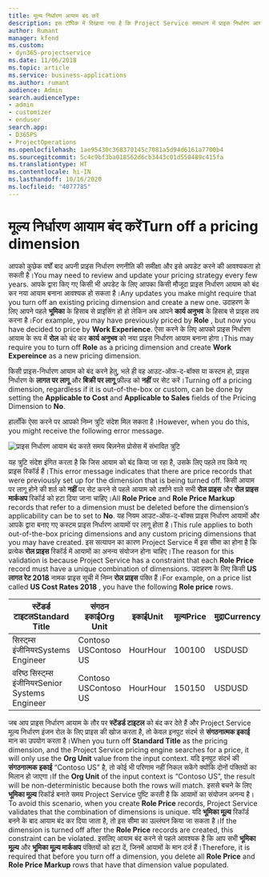 ```yaml
---
title: मूल्य निर्धारण आयाम बंद करें
description: इस टॉपिक में दिखाया गया है कि Project Service समाधान में प्राइस निर्धारण आयाम को कैसे सेट करें।
author: Rumant
manager: kfend
ms.custom:
- dyn365-projectservice
ms.date: 11/06/2018
ms.topic: article
ms.service: business-applications
ms.author: rumant
audience: Admin
search.audienceType:
- admin
- customizer
- enduser
search.app:
- D365PS
- ProjectOperations
ms.openlocfilehash: 1ae95430c368370145c7081a5d94d6161a7700b4
ms.sourcegitcommit: 5c4c9bf3ba018562d6cb3443c01d550489c415fa
ms.translationtype: HT
ms.contentlocale: hi-IN
ms.lasthandoff: 10/16/2020
ms.locfileid: "4077785"
---
```

# <a name="turn-off-a-pricing-dimension"></a><span data-ttu-id="04f2b-103">मूल्य निर्धारण आयाम बंद करें</span><span class="sxs-lookup"><span data-stu-id="04f2b-103">Turn off a pricing dimension</span></span>

<span data-ttu-id="04f2b-104">आपको कुछेक वर्षों बाद अपनी प्राइस निर्धारण रणनीति की समीक्षा और इसे अपडेट करने की आवश्यकता हो सकती है।</span><span class="sxs-lookup"><span data-stu-id="04f2b-104">You may need to review and update your pricing strategy every few years.</span></span> <span data-ttu-id="04f2b-105">आपके द्वारा किए गए किसी भी अपडेट के लिए आपका किसी मौजूदा प्राइस निर्धारण आयाम को बंद कर नया आयाम बनाना आवश्यक हो सकता है।</span><span class="sxs-lookup"><span data-stu-id="04f2b-105">Any updates you make might require that you turn off an existing pricing dimension and create a new one.</span></span> <span data-ttu-id="04f2b-106">उदाहरण के लिए आपने पहले **भूमिका** के हिसाब से प्राइसिंग हो हो लेकिन अब आपने **कार्य अनुभव** के हिसाब से प्राइस तय करना है।</span><span class="sxs-lookup"><span data-stu-id="04f2b-106">For example, you may have previously priced by **Role** , but now you have decided to price by **Work Experience**.</span></span> <span data-ttu-id="04f2b-107">ऐसा करने के लिए आपको प्राइस निर्धारण आयाम के रूप में **रोल** को बंद कर **कार्य अनुभव** को नया प्राइस निर्धारण आयाम बनाना होगा।</span><span class="sxs-lookup"><span data-stu-id="04f2b-107">This may require you to turn off **Role** as a pricing dimension and create **Work Expereince** as a new pricing dimension.</span></span> 

<span data-ttu-id="04f2b-108">किसी प्राइस-निर्धारण आयाम को बंद करने हेतु, भले ही वह आउट-ऑफ-द-बॉक्स या कस्टम हो, प्राइस निर्धारण के **लागत पर लागू** और **बिक्री पर लागू** फ़ील्ड को **नहीं** पर सेट करें।</span><span class="sxs-lookup"><span data-stu-id="04f2b-108">Turning off a pricing dimension, regardless if it is out-of-the-box or custom, can be done by setting the **Applicable to Cost** and **Applicable to Sales** fields of the Pricing Dimension to **No**.</span></span>

<span data-ttu-id="04f2b-109">हालाँकि ऐसा करने पर आपको निम्न त्रुटि संदेश मिल सकता है।</span><span class="sxs-lookup"><span data-stu-id="04f2b-109">However, when you do this, you might receive the following error message.</span></span>

![प्राइस निर्धारण आयाम बंद करते समय बिज़नेस प्रोसेस में संभावित त्रुटि](media/Business-Process-Error.png)


<span data-ttu-id="04f2b-111">यह त्रुटि संदेश इंगित करता है कि जिस आयाम को बंद किया जा रहा है, उसके लिए पहले तय किये गए प्राइस रिकॉर्ड हैं।</span><span class="sxs-lookup"><span data-stu-id="04f2b-111">This error message indicates that there are price records that were previously set up for the dimension that is being turned off.</span></span> <span data-ttu-id="04f2b-112">किसी आयाम पर लागू होने की शर्त को **नहीं** पर सेट करने से पहले आयाम को दर्शाने वाले सभी **रोल प्राइस** और **रोल प्राइस मार्कअप** रिकॉर्ड को हटा दिया जाना चाहिए।</span><span class="sxs-lookup"><span data-stu-id="04f2b-112">All **Role Price** and **Role Price Markup** records that refer to a dimension must be deleted before the dimension’s applicability can be to set to **No**.</span></span> <span data-ttu-id="04f2b-113">यह नियम आउट-ऑफ-द-बॉक्स प्राइस निर्धारण आयामों और आपके द्वारा बनाए गए कस्टम प्राइस निर्धारण आयामों पर लागू होता है।</span><span class="sxs-lookup"><span data-stu-id="04f2b-113">This rule applies to both out-of-the-box pricing dimensions and any custom pricing dimensions that you may have created.</span></span> <span data-ttu-id="04f2b-114">इस सत्यापन का कारण Project Service में इस सीमा का होना है कि प्रत्येक **रोल प्राइस** रिकॉर्ड में आयामों का अनन्य संयोजन होना चाहिए।</span><span class="sxs-lookup"><span data-stu-id="04f2b-114">The reason for this validation is because Project Service has a constraint that each **Role Price** record must have a unique combination of dimensions.</span></span> <span data-ttu-id="04f2b-115">उदाहरण के लिए किसी **US लागत रेट 2018** नामक प्राइस सूची में निम्न **रोल प्राइस** पंक्ति हैं।</span><span class="sxs-lookup"><span data-stu-id="04f2b-115">For example, on a price list called **US Cost Rates 2018** , you have the following **Role price** rows.</span></span> 

| <span data-ttu-id="04f2b-116">स्टेंडर्ड टाइटल</span><span class="sxs-lookup"><span data-stu-id="04f2b-116">Standard Title</span></span>         | <span data-ttu-id="04f2b-117">संगठन इकाई</span><span class="sxs-lookup"><span data-stu-id="04f2b-117">Org Unit</span></span>    |<span data-ttu-id="04f2b-118">इकाई</span><span class="sxs-lookup"><span data-stu-id="04f2b-118">Unit</span></span>   |<span data-ttu-id="04f2b-119">मूल्य</span><span class="sxs-lookup"><span data-stu-id="04f2b-119">Price</span></span>  |<span data-ttu-id="04f2b-120">मुद्रा</span><span class="sxs-lookup"><span data-stu-id="04f2b-120">Currency</span></span>  |
| -----------------------|-------------|-------|-------|----------|
| <span data-ttu-id="04f2b-121">सिस्ट्म्स इंजीनियर</span><span class="sxs-lookup"><span data-stu-id="04f2b-121">Systems Engineer</span></span>|<span data-ttu-id="04f2b-122">Contoso US</span><span class="sxs-lookup"><span data-stu-id="04f2b-122">Contoso US</span></span>|<span data-ttu-id="04f2b-123">Hour</span><span class="sxs-lookup"><span data-stu-id="04f2b-123">Hour</span></span>| <span data-ttu-id="04f2b-124">100</span><span class="sxs-lookup"><span data-stu-id="04f2b-124">100</span></span>|<span data-ttu-id="04f2b-125">USD</span><span class="sxs-lookup"><span data-stu-id="04f2b-125">USD</span></span>|
| <span data-ttu-id="04f2b-126">वरिष्ठ सिस्ट्म्स इंजीनियर</span><span class="sxs-lookup"><span data-stu-id="04f2b-126">Senior Systems Engineer</span></span>|<span data-ttu-id="04f2b-127">Contoso US</span><span class="sxs-lookup"><span data-stu-id="04f2b-127">Contoso US</span></span>|<span data-ttu-id="04f2b-128">Hour</span><span class="sxs-lookup"><span data-stu-id="04f2b-128">Hour</span></span>| <span data-ttu-id="04f2b-129">150</span><span class="sxs-lookup"><span data-stu-id="04f2b-129">150</span></span>| <span data-ttu-id="04f2b-130">USD</span><span class="sxs-lookup"><span data-stu-id="04f2b-130">USD</span></span>|


<span data-ttu-id="04f2b-131">जब आप प्राइस निर्धारण आयाम के तौर पर **स्टेंडर्ड टाइटल** को बंद कर देते हैं और Project Service मूल्य निर्धारण इंजन रोल के लिए प्राइस की खोज करता है, तो केवल इनपुट संदर्भ से **संगठनात्मक इकाई** मान का उपयोग करता है।</span><span class="sxs-lookup"><span data-stu-id="04f2b-131">When you turn off **Standard Title** as the pricing dimension, and the Project Service pricing engine searches for a price, it will only use the **Org Unit** value from the input context.</span></span> <span data-ttu-id="04f2b-132">यदि इनपुट संदर्भ की **संगठनात्मक इकाई** “Contoso US” है, तो कोई भी परिणाम नहीं निकल सकेंगे क्योंकि दोनों पंक्तियों का मिलान हो जाएगा।</span><span class="sxs-lookup"><span data-stu-id="04f2b-132">If the **Org Unit** of the input context is “Contoso US”, the result will be non-deterministic because both the rows will match.</span></span> <span data-ttu-id="04f2b-133">इससे बचने के लिए **भूमिका मू्ल्य** रिकॉर्ड बनाते समय Project Service पुष्टि करती है कि आयामों का संयोजन अनन्य है।</span><span class="sxs-lookup"><span data-stu-id="04f2b-133">To avoid this scenario, when you create **Role Price** records, Project Service validates that the combination of dimensions is unique.</span></span> <span data-ttu-id="04f2b-134">यदि **भूमिका मू्ल्य** रिकॉर्ड बनने के बाद आयाम बंद कर दिया जाता है, तो इस सीमा का उल्लंघन किया जा सकता है।</span><span class="sxs-lookup"><span data-stu-id="04f2b-134">If the dimension is turned off after the **Role Price** records are created, this constraint can be violated.</span></span> <span data-ttu-id="04f2b-135">इसलिए आयाम बंद करने से पहले आवश्यक है कि आप सभी **भूमिका मू्ल्य** और **भूमिका मू्ल्य मार्कअप** पंक्तियों को हटा दें, जिनमें आयामों के मान दर्ज हैं।</span><span class="sxs-lookup"><span data-stu-id="04f2b-135">Therefore, it is required that before you turn off a dimension, you delete all **Role Price** and **Role Price Markup** rows that have that dimension value populated.</span></span>

